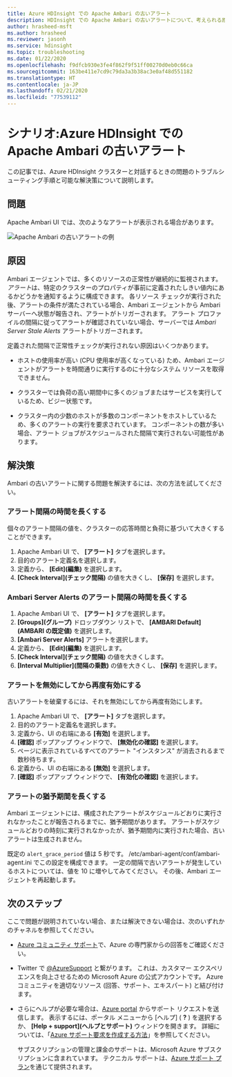 ```yaml
---
title: Azure HDInsight での Apache Ambari の古いアラート
description: HDInsight での Apache Ambari の古いアラートについて、考えられる原因と解決策を説明し、分析します。
author: hrasheed-msft
ms.author: hrasheed
ms.reviewer: jasonh
ms.service: hdinsight
ms.topic: troubleshooting
ms.date: 01/22/2020
ms.openlocfilehash: f9dfcb930e3fe4f862f9f51ff00270d0eb0c66ca
ms.sourcegitcommit: 163be411e7cd9c79da3a3b38ac3e0af48d551182
ms.translationtype: HT
ms.contentlocale: ja-JP
ms.lasthandoff: 02/21/2020
ms.locfileid: "77539112"
---
```

# <a name="scenario-apache-ambari-stale-alerts-in-azure-hdinsight"></a>シナリオ:Azure HDInsight での Apache Ambari の古いアラート

この記事では、Azure HDInsight クラスターと対話するときの問題のトラブルシューティング手順と可能な解決策について説明します。

## <a name="issue"></a>問題

Apache Ambari UI では、次のようなアラートが表示される場合があります。

![Apache Ambari の古いアラートの例](./media/apache-ambari-troubleshoot-stale-alerts/ambari-stale-alerts-example.png)

## <a name="cause"></a>原因

Ambari エージェントでは、多くのリソースの正常性が継続的に監視されます。 *アラート*は、特定のクラスターのプロパティが事前に定義されたしきい値内にあるかどうかを通知するように構成できます。 各リソース チェックが実行された後、アラートの条件が満たされている場合、Ambari エージェントから Ambari サーバーへ状態が報告され、アラートがトリガーされます。 アラート プロファイルの間隔に従ってアラートが確認されていない場合、サーバーでは *Ambari Server Stale Alerts* アラートがトリガーされます。

定義された間隔で正常性チェックが実行されない原因はいくつかあります。

* ホストの使用率が高い (CPU 使用率が高くなっている) ため、Ambari エージェントがアラートを時間通りに実行するのに十分なシステム リソースを取得できません。

* クラスターでは負荷の高い期間中に多くのジョブまたはサービスを実行しているため、ビジー状態です。

* クラスター内の少数のホストが多数のコンポーネントをホストしているため、多くのアラートの実行を要求されています。 コンポーネントの数が多い場合、アラート ジョブがスケジュールされた間隔で実行されない可能性があります。

## <a name="resolution"></a>解決策

Ambari の古いアラートに関する問題を解決するには、次の方法を試してください。

### <a name="increase-the-alert-interval-time"></a>アラート間隔の時間を長くする

個々のアラート間隔の値を、クラスターの応答時間と負荷に基づいて大きくすることができます。

1. Apache Ambari UI で、 **[アラート]** タブを選択します。
1. 目的のアラート定義名を選択します。
1. 定義から、 **[Edit]\(編集\)** を選択します。
1. **[Check Interval]\(チェック間隔\)** の値を大きくし、 **[保存]** を選択します。

### <a name="increase-the-alert-interval-time-for-ambari-server-alerts"></a>Ambari Server Alerts のアラート間隔の時間を長くする

1. Apache Ambari UI で、 **[アラート]** タブを選択します。
1. **[Groups]\(グループ\)** ドロップダウン リストで、 **[AMBARI Default]\(AMBARI の既定値\)** を選択します。
1. **[Ambari Server Alerts]** アラートを選択します。
1. 定義から、 **[Edit]\(編集\)** を選択します。
1. **[Check Interval]\(チェック間隔\)** の値を大きくします。
1. **[Interval Multiplier]\(間隔の乗数\)** の値を大きくし、 **[保存]** を選択します。

### <a name="disable-and-reenable-the-alert"></a>アラートを無効にしてから再度有効にする

古いアラートを破棄するには、それを無効にしてから再度有効にします。

1. Apache Ambari UI で、 **[アラート]** タブを選択します。
1. 目的のアラート定義名を選択します。
1. 定義から、UI の右端にある **[有効]** を選択します。
1. **[確認]** ポップアップ ウィンドウで、 **[無効化の確認]** を選択します。
1. ページに表示されているすべてのアラート "インスタンス" が消去されるまで数秒待ちます。
1. 定義から、UI の右端にある **[無効]** を選択します。
1. **[確認]** ポップアップ ウィンドウで、 **[有効化の確認]** を選択します。

### <a name="increase-the-alert-grace-period"></a>アラートの猶予期間を長くする

Ambari エージェントには、構成されたアラートがスケジュールどおりに実行されなかったことが報告されるまでに、猶予期間があります。 アラートがスケジュールどおりの時刻に実行されなかったが、猶予期間内に実行された場合、古いアラートは生成されません。

既定の `alert_grace_period` 値は 5 秒です。 /etc/ambari-agent/conf/ambari-agent.ini でこの設定を構成できます。 一定の間隔で古いアラートが発生しているホストについては、値を 10 に増やしてみてください。 その後、Ambari エージェントを再起動します。

## <a name="next-steps"></a>次のステップ

ここで問題が説明されていない場合、または解決できない場合は、次のいずれかのチャネルを参照してください。

* [Azure コミュニティ サポート](https://azure.microsoft.com/support/community/)で、Azure の専門家からの回答をご確認ください。

* Twitter で [@AzureSupport](https://twitter.com/azuresupport) と繋がります。 これは、カスタマー エクスペリエンスを向上させるための Microsoft Azure の公式アカウントです。 Azure コミュニティを適切なリソース (回答、サポート、エキスパート) と結び付けます。

* さらにヘルプが必要な場合は、[Azure portal](https://portal.azure.com/?#blade/Microsoft_Azure_Support/HelpAndSupportBlade/) からサポート リクエストを送信します。 表示するには、ポータル メニューから [ヘルプ] ( **?** ) を選択するか、 **[Help + support]\(ヘルプとサポート\)** ウィンドウを開きます。 詳細については、「[Azure サポート要求を作成する方法](https://docs.microsoft.com/azure/azure-supportability/how-to-create-azure-support-request)」を参照してください。 

  サブスクリプションの管理と課金のサポートは、Microsoft Azure サブスクリプションに含まれています。 テクニカル サポートは、[Azure サポート プラン](https://azure.microsoft.com/support/plans/)を通じて提供されます。

